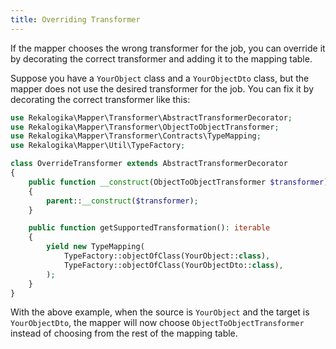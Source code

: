 ```yaml
---
title: Overriding Transformer
---
```


If the mapper chooses the wrong transformer for the job, you can override it by
decorating the correct transformer and adding it to the mapping table.

Suppose you have a `YourObject` class and a `YourObjectDto` class, but the
mapper does not use the desired transformer for the job. You can fix it by
decorating the correct transformer like this:
    
```php
use Rekalogika\Mapper\Transformer\AbstractTransformerDecorator;
use Rekalogika\Mapper\Transformer\ObjectToObjectTransformer;
use Rekalogika\Mapper\Transformer\Contracts\TypeMapping;
use Rekalogika\Mapper\Util\TypeFactory;

class OverrideTransformer extends AbstractTransformerDecorator
{
    public function __construct(ObjectToObjectTransformer $transformer)
    {
        parent::__construct($transformer);
    }

    public function getSupportedTransformation(): iterable
    {
        yield new TypeMapping(
            TypeFactory::objectOfClass(YourObject::class),
            TypeFactory::objectOfClass(YourObjectDto::class),
        );
    }
}
```

With the above example, when the source is `YourObject` and the target is
`YourObjectDto`, the mapper will now choose `ObjectToObjectTransformer` instead
of choosing from the rest of the mapping table.